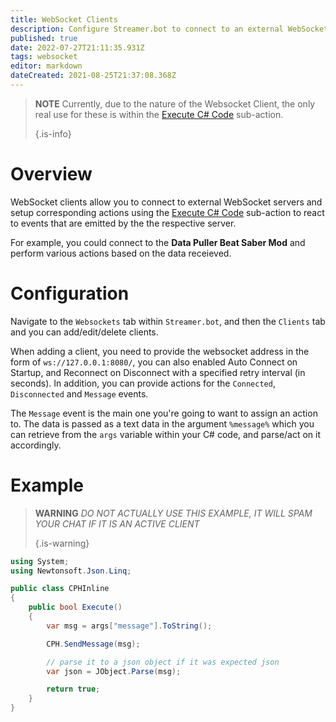 ```yaml
---
title: WebSocket Clients
description: Configure Streamer.bot to connect to an external WebSocket server
published: true
date: 2022-07-27T21:11:35.931Z
tags: websocket
editor: markdown
dateCreated: 2021-08-25T21:37:08.368Z
---
```


> **NOTE** Currently, due to the nature of the Websocket Client, the only real use for these is within the [Execute C# Code](/en/Sub-Actions/Code/Execute-CSharp-Code) sub-action. 
> 
> {.is-info}

# Overview

WebSocket clients allow you to connect to external WebSocket servers and setup corresponding actions using the [Execute C# Code](/Sub-Actions/Code/Execute-CSharp-Code) sub-action to react to events that are emitted by the the respective server.

For example, you could connect to the **Data Puller Beat Saber Mod** and perform various actions based on the data receieved.


# Configuration

Navigate to the `Websockets` tab within `Streamer.bot`, and then the `Clients` tab and you can add/edit/delete clients.

When adding a client, you need to provide the websocket address in the form of `ws://127.0.0.1:8080/`, you can also enabled Auto Connect on Startup, and Reconnect on Disconnect with a specified retry interval (in seconds).  In addition, you can provide actions for the `Connected`, `Disconnected` and `Message` events.

The `Message` event is the main one you're going to want to assign an action to.  The data is passed as a text data in the argument `%message%` which you can retrieve from the `args` variable within your C# code, and parse/act on it accordingly.


# Example

> **WARNING** *DO NOT ACTUALLY USE THIS EXAMPLE, IT WILL SPAM YOUR CHAT IF IT IS AN ACTIVE CLIENT* 
> 
> {.is-warning}

```csharp
using System;
using Newtonsoft.Json.Linq;

public class CPHInline
{
    public bool Execute()
    {
        var msg = args["message"].ToString();

        CPH.SendMessage(msg);

        // parse it to a json object if it was expected json
        var json = JObject.Parse(msg); 

        return true;
    }
}
```